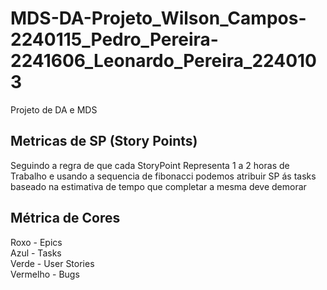 # MDS-DA-Projeto_Wilson_Campos-2240115_Pedro_Pereira-2241606_Leonardo_Pereira_2240103

 Projeto de DA e MDS
## Metricas de SP (Story Points)
Seguindo a regra de que cada StoryPoint Representa 1 a 2 horas de Trabalho e usando a sequencia de fibonacci podemos atribuir SP ás tasks baseado na estimativa de tempo que completar a mesma deve demorar

## Métrica de Cores
Roxo - Epics <br>
Azul - Tasks <br>
Verde - User Stories <br>
Vermelho - Bugs
